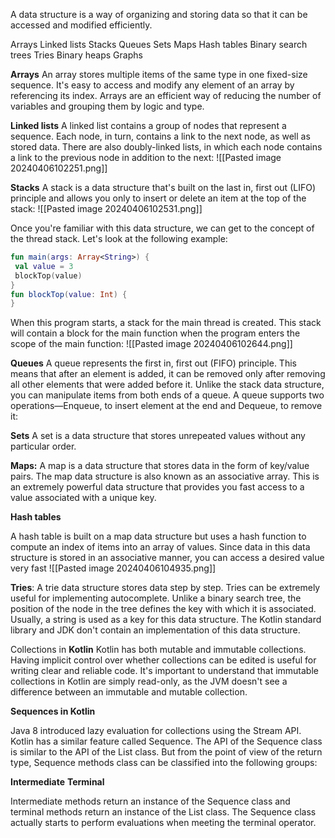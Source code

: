 A data structure is a way of organizing and storing data so that it can be accessed and modified efficiently. 

Arrays
Linked lists
Stacks
Queues
Sets
Maps
Hash tables
Binary search trees
Tries
Binary heaps
Graphs

**Arrays**
An array stores multiple items of the same type in one fixed-size sequence. It's easy to access and modify any element of an array by referencing its index. Arrays are an efficient way of reducing the number of variables and grouping them by logic and type.


**Linked lists**
A linked list contains a group of nodes that represent a sequence. Each node, in turn, contains a link to the next node, as well as stored data. There are also doubly-linked lists, in which each node contains a link to the previous node in addition to the next:
![[Pasted image 20240406102251.png]]


**Stacks**
A stack is a data structure that's built on the last in, first out (LIFO) principle and allows you only to insert or delete an item at the top of the stack:
![[Pasted image 20240406102531.png]]

Once you're familiar with this data structure, we can get to the concept of the thread stack.
Let's look at the following example:
```kotlin
fun main(args: Array<String>) {
 val value = 3
 blockTop(value)
}
fun blockTop(value: Int) {
}
```
When this program starts, a stack for the main thread is created. This stack will contain a block for the main function when the program enters the scope of the main function:
![[Pasted image 20240406102644.png]]

**Queues**
A queue represents the first in, first out (FIFO) principle. This means that after an element is added, it can be removed only after removing all other elements that were added before it. Unlike the stack data structure, you can manipulate items from both ends of a queue. A 
queue supports two operations—Enqueue, to insert element at the end and Dequeue, to remove it:

**Sets**
A set is a data structure that stores unrepeated values without any particular order.


**Maps:**
A map is a data structure that stores data in the form of key/value pairs. The map data  structure is also known as an associative array. This is an extremely powerful data  structure that provides you fast access to a value associated with a unique key.

**Hash tables**

A hash table is built on a map data structure but uses a hash function to compute an index of items into an array of values. Since data in this data structure is stored in an associative manner, you can access a desired value very fast
![[Pasted image 20240406104935.png]]

**Tries**:
A trie data structure stores data step by step. Tries can be extremely useful for implementing autocomplete. Unlike a binary search tree, the position of the node in the tree defines the key with which it is associated. Usually, a string is used as a key for this data
structure. The Kotlin standard library and JDK don't contain an implementation of this data structure.


Collections in **Kotlin**
Kotlin has both mutable and immutable collections. Having implicit control over whether collections can be edited is useful for writing clear and reliable code. It's important to understand that immutable collections in Kotlin are simply read-only, as the JVM doesn't
see a difference between an immutable and mutable collection.

**Sequences in Kotlin**

Java 8 introduced lazy evaluation for collections using the Stream API. Kotlin has a similar feature called Sequence. The API of the Sequence class is similar to the API of the List class. But from the point of view of the return type, Sequence methods class can be
classified into the following groups:

**Intermediate**
**Terminal**

Intermediate methods return an instance of the Sequence class and terminal methods  return an instance of the List class. The Sequence class actually starts to perform evaluations when meeting the terminal operator.